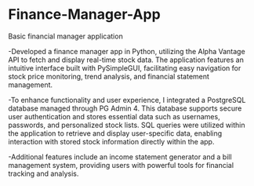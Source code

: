 # Finance-Manager-App
Basic financial manager application

-Developed a finance manager app in Python, utilizing the Alpha Vantage API to fetch and display real-time stock data. The application features an intuitive interface built with PySimpleGUI, facilitating easy navigation for stock price monitoring, trend analysis, and financial statement management.

-To enhance functionality and user experience, I integrated a PostgreSQL database managed through PG Admin 4. This database supports secure user authentication and stores essential data such as usernames, passwords, and personalized stock lists. SQL queries were utilized within the application to retrieve and display user-specific data, enabling interaction with stored stock information directly within the app.

-Additional features include an income statement generator and a bill management system, providing users with powerful tools for financial tracking and analysis.
